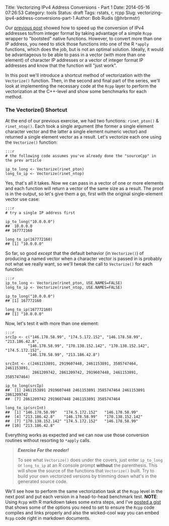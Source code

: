 Title: Vectorizing IPv4 Address Conversions - Part 1
Date: 2014-05-16 07:26:53
Category: tools
Status: draft
Tags: rstats, r, rcpp
Slug: vectorizing-ipv4-address-conversions-part-1
Author: Bob Rudis (@hrbrmstr)

Our [previous post](http://datadrivensecurity.info/blog/posts/2014/May/speeding-up-ipv4-address-conversion-in-r/) showed how to speed up the conversion of IPv4 addresses to/from integer format by taking advantage of a simple `Rcpp` wrapper to "bootsted" native functions. However, to convert more than one IP address, you need to stick those functions into one of the R `*apply` functions, which does the job, but is not an optimal solution. Ideally, it would be advantageous to be able to pass in a vector (with more than one element) of character IP addresses or a vector of integer format IP addresses and know that the function will "just work".

In this post we'll introduce a shortcut method of vectorization with the `Vectorize()` function. Then, in the second and final part of the series, we'll look at implementing the necessary code at the `Rcpp` layer to perform the vectorization at the C++-level and show some benchmarks for each method.

### The Vectorize() Shortcut

At the end of our previous exercise, we had two functions: `rinet_pton()` & `rinet_ntop()`. Each took a single argument (the former a single element character vector and the latter a single element numeric vector) and returned a single element vector as a result. Let's vectorize each one using the `Vectorize()` function:

    :::r
    # the following code assumes you've already done the "sourceCpp" in the prev article
    
    ip_to_long <- Vectorize(rinet_pton)
    long_to_ip <- Vectorize(rinet_ntop)

Yes, that's all it takes. Now we can pass in a vector of one or more elements and each function will return a vector of the same size as a result. The proof is in the output, so let's give them a go, first with the original single-element vector use case:

    :::r
    # try a single IP address first
      
    ip_to_long("10.0.0.0")
    ##  10.0.0.0 
    ## 167772160
    
    long_to_ip(167772160)
    ## [1] "10.0.0.0"

So far, so good *except* that the default behavior (in `Vectorize()`) of producing a named vector when a character vector is passed in is probably not what we really want, so we'll tweak the call to `Vectorize()` for each function:

    :::r
    ip_to_long <- Vectorize(rinet_pton, USE.NAMES=FALSE)
    long_to_ip <- Vectorize(rinet_ntop, USE.NAMES=FALSE)
    
    ip_to_long("10.0.0.0")
    ## [1] 167772160
    
    long_to_ip(167772160)    
    ## [1] "10.0.0.0"
    

Now, let's test it with more than one element:

    :::r
    srcIp <- c("146.178.58.99", "174.5.172.152", "146.178.58.99", "213.186.42.8", 
              "146.178.58.99", "170.138.152.142", "170.138.152.142", "174.5.172.152", 
              "146.178.58.99", "213.186.42.8")
    
    srcInt <- c(2461153891, 2919607448, 2461153891, 3585747464, 2461153891, 
                2861209742, 2861209742, 2919607448, 2461153891, 3585747464)
    
    ip_to_long(srcIp)
    ##  [1] 2461153891 2919607448 2461153891 3585747464 2461153891 2861209742
    ##  [7] 2861209742 2919607448 2461153891 3585747464
    
    long_to_ip(srcInt)
    ##  [1] "146.178.58.99"   "174.5.172.152"   "146.178.58.99"  
    ##  [4] "213.186.42.8"    "146.178.58.99"   "170.138.152.142"
    ##  [7] "170.138.152.142" "174.5.172.152"   "146.178.58.99"  
    ## [10] "213.186.42.8"

Everything works as expected and we can now use those conversion routines without resorting to `*apply` calls.

>***Exercise For the reader!***
>
>To see what `Vectorize()` does under the covers, just enter `ip_to_long` or `long_to_ip`
>at an R console prompt **without** the parenthesis. This will show the source of the functions
>that `Vectorize()` built. Try to build your own vectorized versions by trimming down
>what's in the generated source code.

We'll see how to perform the same vectorization task at the `Rcpp` level in the next post and put each version in a head-to-head benchmark test. **NOTE**: Using `Rcpp` with R markdown takes some extra steps, and I've [posted a gist](https://gist.github.com/hrbrmstr/f2a97ed43750d5dd3461) that shows some of the options you need to set to ensure the `Rcpp` code compiles and links properly and also the wicked-cool way you can embed `Rcpp` code right in markdown documents.